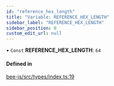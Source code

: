 ```yaml
---
id: "reference_hex_length"
title: "Variable: REFERENCE_HEX_LENGTH"
sidebar_label: "REFERENCE_HEX_LENGTH"
sidebar_position: 0
custom_edit_url: null
---
```


• `Const` **REFERENCE\_HEX\_LENGTH**: ``64``

#### Defined in

[bee-js/src/types/index.ts:19](https://github.com/ethersphere/bee-js/blob/6f227e1/src/types/index.ts#L19)
